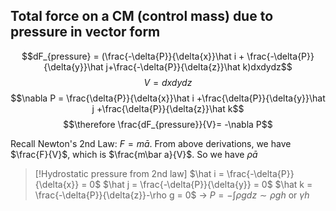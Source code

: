 ## Total force on a CM (control mass) due to pressure in vector form
$$dF_{pressure} = (\frac{-\delta{P}}{\delta{x}}\hat i + \frac{-\delta{P}}{\delta{y}}\hat j+\frac{-\delta{P}}{\delta{z}}\hat k)dxdydz$$
$$V = dxdydz$$
$$\nabla P = \frac{\delta{P}}{\delta{x}}\hat i +\frac{\delta{P}}{\delta{y}}\hat j +\frac{\delta{P}}{\delta{z}}\hat k$$
$$\therefore \frac{dF_{pressure}}{V}= -\nabla P$$

Recall Newton's 2nd Law: $F = m \bar a$. From above derivations, we have $\frac{F}{V}$, which is $\frac{m\bar a}{V}$. So we have $\rho \bar a$
> [!Hydrostatic pressure from 2nd law]
> $\hat i = \frac{-\delta{P}}{\delta{x}} = 0$
> $\hat j = \frac{-\delta{P}}{\delta{y}} = 0$
> $\hat k = \frac{-\delta{P}}{\delta{z}}-\rho g = 0$ -> $P = -\int \rho gdz \sim \rho gh$ or $\gamma h$ 

